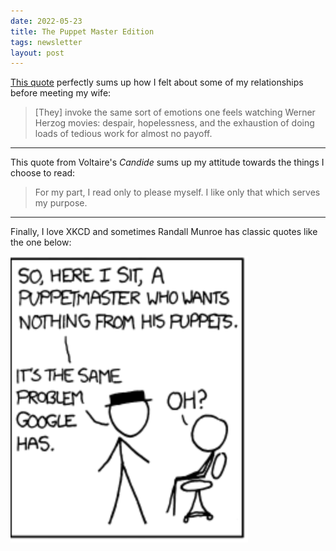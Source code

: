 ```yaml
---
date: 2022-05-23
title: The Puppet Master Edition
tags: newsletter
layout: post
---
```


[This quote](https://grantland.com/the-triangle/mlb-shootaround-intriguing-second-half-story-lines/) perfectly sums up how I felt about some of my relationships before meeting my wife:

> [They] invoke the same sort of emotions one feels watching Werner Herzog movies: despair, hopelessness, and the exhaustion of doing loads of tedious work for almost no payoff.

---

This quote from Voltaire's *Candide* sums up my attitude towards the things I choose to read:

> For my part, I read only to please myself. I like only that which serves my purpose.

---

Finally, I love XKCD and sometimes Randall Munroe has classic quotes like the one below:

![puppet](https://raw.githubusercontent.com/muneer78/muneer78.github.io/master/images/xkcd.png)
